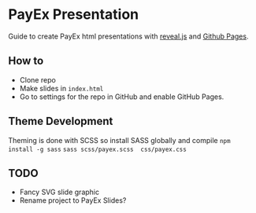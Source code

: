 # PayEx Presentation
Guide to create PayEx html presentations with [reveal.js](https://github.com/hakimel/reveal.js) and [Github Pages](https://pages.github.com/).

## How to
-  Clone repo
-  Make slides in `index.html`
-  Go to settings for the repo in GitHub and enable GitHub Pages.

## Theme Development
Theming is done with SCSS so install SASS globally and compile
`npm install -g sass`
`sass scss/payex.scss  css/payex.css`

## TODO
- Fancy SVG slide graphic
- Rename project to PayEx Slides?